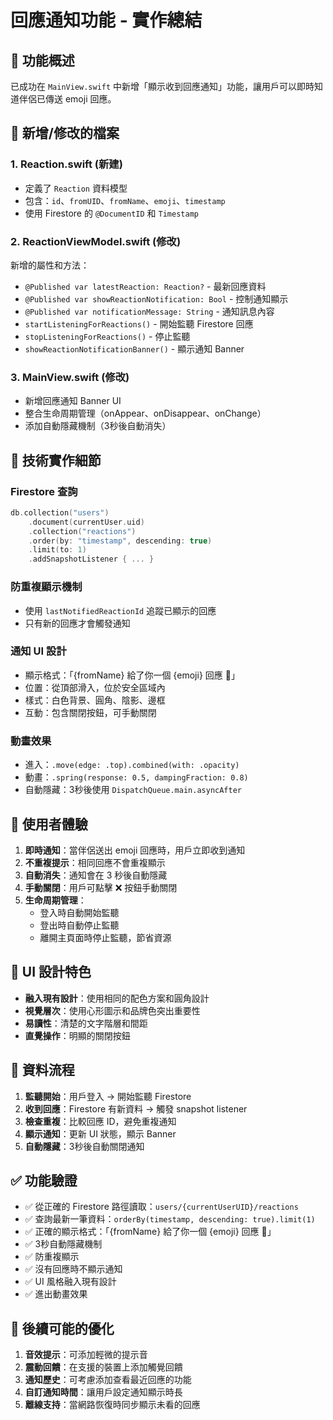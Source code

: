 # 回應通知功能 - 實作總結

## 🎯 功能概述

已成功在 `MainView.swift` 中新增「顯示收到回應通知」功能，讓用戶可以即時知道伴侶已傳送 emoji 回應。

## 📁 新增/修改的檔案

### 1. **Reaction.swift** (新建)
- 定義了 `Reaction` 資料模型
- 包含：`id`、`fromUID`、`fromName`、`emoji`、`timestamp`
- 使用 Firestore 的 `@DocumentID` 和 `Timestamp`

### 2. **ReactionViewModel.swift** (修改)
新增的屬性和方法：
- `@Published var latestReaction: Reaction?` - 最新回應資料
- `@Published var showReactionNotification: Bool` - 控制通知顯示
- `@Published var notificationMessage: String` - 通知訊息內容
- `startListeningForReactions()` - 開始監聽 Firestore 回應
- `stopListeningForReactions()` - 停止監聽
- `showReactionNotificationBanner()` - 顯示通知 Banner

### 3. **MainView.swift** (修改)
- 新增回應通知 Banner UI
- 整合生命周期管理（onAppear、onDisappear、onChange）
- 添加自動隱藏機制（3秒後自動消失）

## 🔧 技術實作細節

### Firestore 查詢
```swift
db.collection("users")
    .document(currentUser.uid)
    .collection("reactions")
    .order(by: "timestamp", descending: true)
    .limit(to: 1)
    .addSnapshotListener { ... }
```

### 防重複顯示機制
- 使用 `lastNotifiedReactionId` 追蹤已顯示的回應
- 只有新的回應才會觸發通知

### 通知 UI 設計
- 顯示格式：「{fromName} 給了你一個 {emoji} 回應 💬」
- 位置：從頂部滑入，位於安全區域內
- 樣式：白色背景、圓角、陰影、邊框
- 互動：包含關閉按鈕，可手動關閉

### 動畫效果
- 進入：`.move(edge: .top).combined(with: .opacity)`
- 動畫：`.spring(response: 0.5, dampingFraction: 0.8)`
- 自動隱藏：3秒後使用 `DispatchQueue.main.asyncAfter`

## 📱 使用者體驗

1. **即時通知**：當伴侶送出 emoji 回應時，用戶立即收到通知
2. **不重複提示**：相同回應不會重複顯示
3. **自動消失**：通知會在 3 秒後自動隱藏
4. **手動關閉**：用戶可點擊 ❌ 按鈕手動關閉
5. **生命周期管理**：
   - 登入時自動開始監聽
   - 登出時自動停止監聽
   - 離開主頁面時停止監聽，節省資源

## 🎨 UI 設計特色

- **融入現有設計**：使用相同的配色方案和圓角設計
- **視覺層次**：使用心形圖示和品牌色突出重要性
- **易讀性**：清楚的文字階層和間距
- **直覺操作**：明顯的關閉按鈕

## 🔄 資料流程

1. **監聽開始**：用戶登入 → 開始監聽 Firestore
2. **收到回應**：Firestore 有新資料 → 觸發 snapshot listener
3. **檢查重複**：比較回應 ID，避免重複通知
4. **顯示通知**：更新 UI 狀態，顯示 Banner
5. **自動隱藏**：3秒後自動關閉通知

## ✅ 功能驗證

- ✅ 從正確的 Firestore 路徑讀取：`users/{currentUserUID}/reactions`
- ✅ 查詢最新一筆資料：`orderBy(timestamp, descending: true).limit(1)`
- ✅ 正確的顯示格式：「{fromName} 給了你一個 {emoji} 回應 💬」
- ✅ 3秒自動隱藏機制
- ✅ 防重複顯示
- ✅ 沒有回應時不顯示通知
- ✅ UI 風格融入現有設計
- ✅ 進出動畫效果

## 🚀 後續可能的優化

1. **音效提示**：可添加輕微的提示音
2. **震動回饋**：在支援的裝置上添加觸覺回饋
3. **通知歷史**：可考慮添加查看最近回應的功能
4. **自訂通知時間**：讓用戶設定通知顯示時長
5. **離線支持**：當網路恢復時同步顯示未看的回應 